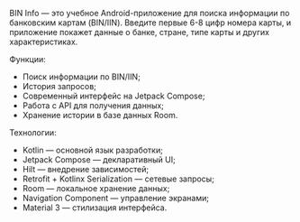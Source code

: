 BIN Info — это учебное Android-приложение для поиска информации по банковским картам (BIN/IIN). Введите первые 6-8 цифр номера карты, и приложение покажет данные о банке, стране, типе карты и других характеристиках.

Функции:
- Поиск информации по BIN/IIN;
- История запросов;
- Современный интерфейс на Jetpack Compose;
- Работа с API для получения данных;
- Хранение истории в базе данных Room.

Технологии:
- Kotlin — основной язык разработки;
- Jetpack Compose — декларативный UI;
- Hilt — внедрение зависимостей;
- Retrofit + Kotlinx Serialization — сетевые запросы;
- Room — локальное хранение данных;
- Navigation Component — управление экранами;
- Material 3 — стилизация интерфейса.

